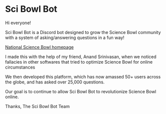 # Sci Bowl Bot

Hi everyone!

Sci Bowl Bot is a Discord bot designed to grow the Science Bowl community with a system of asking/answering questions in a fun way!

[National Science Bowl homepage](https://science.osti.gov/wdts/nsb/About)

I made this with the help of my friend, Anand Srinivasan, when we noticed fallacies in other softwares that tried to optimize Science Bowl for online circumstances

We then developed this platform, which has now amassed 50+ users across the globe, and has asked over 25,000 questions.

Our goal is to continue to allow Sci Bowl Bot to revolutionize Science Bowl online.


Thanks,
The Sci Bowl Bot Team
